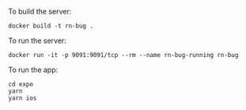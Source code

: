To build the server:

`docker build -t rn-bug .`

To run the server:

`docker run -it -p 9091:9091/tcp --rm --name rn-bug-running rn-bug`

To run the app:

```
cd expo
yarn
yarn ios
```